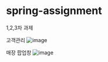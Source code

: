 # spring-assignment
1,2,3차 과제

고객관리
![image](https://user-images.githubusercontent.com/94349690/202908187-2de549c6-91dc-4a5e-b90c-4fc467f91e38.png)

매장 팝업창
![image](https://user-images.githubusercontent.com/94349690/202908235-2c4e1093-1d00-4937-8af4-dff98982b4a5.png)
